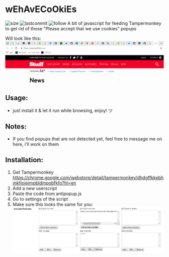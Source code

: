 # wEhAvECoOkiEs
![size](https://img.shields.io/github/size/ak-wa/wEhAvECoOkiEs/antipopup.js.svg)
![lastcommit](https://img.shields.io/github/last-commit/ak-wa/wEhAvECoOkiEs.svg)
![follow](https://img.shields.io/github/followers/ak-wa.svg?label=Follow&style=social)
A bit of javascript for feeding Tampermonkey to get rid of those "Please accept that we use cookies" popups  

Will look like this:
![](popup.gif)

## Usage:
* just install it & let it run while browsing, enjoy! ツ
  
## Notes:
* If you find popups that are not detected yet, feel free to message me on here, i'll work on them

## Installation:  
1. Get Tampermonkey  
https://chrome.google.com/webstore/detail/tampermonkey/dhdgffkkebhmkfjojejmpbldmpobfkfo?hl=en
2. Add a new userscript
3. Paste the code from antipopup.js
4. Go to settings of the script
5. Make sure this looks the same for you:  
![](settings.PNG)
